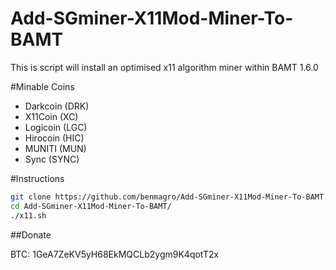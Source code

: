 Add-SGminer-X11Mod-Miner-To-BAMT
========================

This is script will install an optimised x11 algorithm miner within BAMT 1.6.0

#Minable Coins

- Darkcoin (DRK)
- X11Coin (XC)
- Logicoin (LGC)
- Hirocoin (HIC)
- MUNITI (MUN)
- Sync (SYNC)

#Instructions

```bash
git clone https://github.com/benmagro/Add-SGminer-X11Mod-Miner-To-BAMT.git
cd Add-SGminer-X11Mod-Miner-To-BAMT/
./x11.sh
```

##Donate

BTC: 1GeA7ZeKV5yH68EkMQCLb2ygm9K4qotT2x
